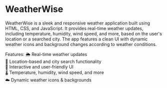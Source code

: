 # WeatherWise
WeatherWise is a sleek and responsive weather application built using HTML, CSS, and JavaScript. It provides real-time weather updates, including temperature, humidity, wind speed, and more, based on the user's location or a searched city. The app features a clean UI with dynamic weather icons and background changes according to weather conditions.

Features:
🌦️ Real-time weather updates  
📍 Location-based and city search functionality  
🎨 Interactive and user-friendly UI  
🌡️ Temperature, humidity, wind speed, and more  
☁️ Dynamic weather icons & backgrounds  
